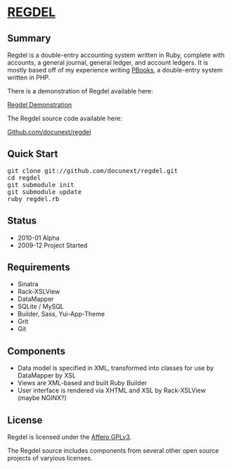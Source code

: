 [REGDEL](http://www.regdel.com/)
========

Summary
-------

Regdel is a double-entry accounting system written in Ruby, complete with
accounts, a general journal, general ledger, and account ledgers. It is mostly
based off of my experience writing [PBooks](http://www.pbooks.org), a
double-entry system written in PHP.

There is a demonstration of Regdel available here:

[Regdel Demonstration](http://www.regdel.com/demo/regdel/)

The Regdel source code available here:

[Github.com/docunext/regdel](http://github.com/docunext/regdel)


Quick Start
-----------

<pre class="sh_sh">
git clone git://github.com/docunext/regdel.git
cd regdel
git submodule init
git submodule update
ruby regdel.rb
</pre>


Status
------

* 2010-01 Alpha
* 2009-12 Project Started


Requirements
------------

* Sinatra
* Rack-XSLView
* DataMapper
* SQLite / MySQL
* Builder, Sass, Yui-App-Theme
* Grit
* Git


Components
----------

* Data model is specified in XML, transformed into classes for use by DataMapper
by XSL
* Views are XML-based and built Ruby Builder
* User interface is rendered via XHTML and XSL by Rack-XSLView (maybe NGINX?)


License
-------

Regdel is licensed under the [Affero GPLv3](http://www.fsf.org/licensing/licenses/agpl-3.0.html).

The Regdel source includes components from several other open source projects
of varyious licenses.

